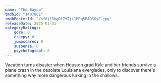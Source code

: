 ```yaml
---
name: "The Bayou"
tmdbId: "1407861"
tmdbPosterId: "/sf6j1SbgDf7VTjL1MRq5MAQSOyE.jpg"
releaseDate: 2025-01-31
categoryRatings:
    gore: 0
    creepy: 0
    jumpscares: 0
    suspense: 0
    psychological: 0
---
```

Vacation turns disaster when Houston grad Kyle and her friends survive a plane crash in the desolate Louisiana everglades, only to discover there's something way more dangerous lurking in the shallows.
